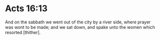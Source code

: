 # Acts 16:13

And on the sabbath we went out of the city by a river side, where prayer was wont to be made; and we sat down, and spake unto the women which resorted [thither].